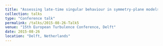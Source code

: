 ```yaml
---
title: "Assessing late-time singular behaviour in symmetry-plane models of 3D Euler flow"
collection: talks
type: "Conference talk"
permalink: /talks/2015-08-26-Talk5
venue: "15th European Turbulence Conference, Delft"
date: 2015-08-26
location: "Delft, Netherlands"
---
```

